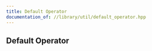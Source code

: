 ```yaml
---
title: Default Operator
documentation_of: //library/util/default_operator.hpp
---
```

## Default Operator